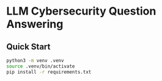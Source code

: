 # LLM Cybersecurity Question Answering 


## Quick Start
```bash
python3 -m venv .venv
source .venv/bin/activate
pip install -r requirements.txt
```


